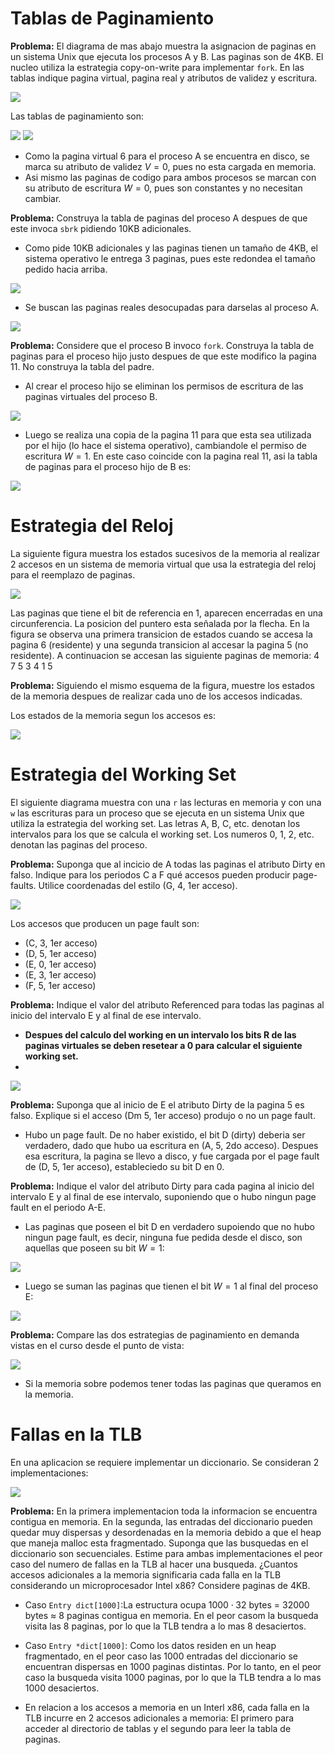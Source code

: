 # Tablas de Paginamiento

**Problema:** El diagrama de mas abajo muestra la asignacion de paginas en un sistema Unix que ejecuta los procesos A y B. Las paginas son de 4KB. El nucleo utiliza la estrategia copy-on-write para implementar `fork`. En las tablas indique pagina virtual, pagina real y atributos de validez y escritura.

![](img/paginamiento.PNG)

Las tablas de paginamiento son:

![](img/tablaA.PNG) ![](img/tablaB.PNG)

* Como la pagina virtual 6 para el proceso A se encuentra en disco, se marca su atributo de validez $V=0$, pues no esta cargada en memoria.
* Asi mismo las paginas de codigo para ambos procesos se marcan con su atributo de escritura $W=0$, pues son constantes y no necesitan cambiar.

**Problema:** Construya la tabla de paginas del proceso A despues de que este invoca `sbrk` pidiendo 10KB adicionales.

* Como pide 10KB adicionales y las paginas tienen un tamaño de 4KB, el sistema operativo le entrega 3 paginas, pues este redondea el tamaño pedido hacia arriba.

![](img/paginasDesocupadas.PNG)

* Se buscan las paginas reales desocupadas para darselas al proceso A.

![](img/AconMemoria.PNG)

**Problema:** Considere que el proceso B invoco `fork`. Construya la tabla de paginas para el proceso hijo justo despues de que este modifico la pagina 11. No construya la tabla del padre.

* Al crear el proceso hijo se eliminan los permisos de escritura de las paginas virtuales del proceso B.

![](img/BluegoFork.PNG)

* Luego se realiza una copia de la pagina 11 para que esta sea utilizada por el hijo (lo hace el sistema operativo), cambiandole el permiso de escritura $W=1$. En este caso coincide con la pagina real 11, asi la tabla de paginas para el proceso hijo de B es:

![](img/BconFork.PNG)

# Estrategia del Reloj

La siguiente figura muestra los estados sucesivos de la memoria al realizar 2 accesos en un sistema de memoria virtual que usa la estrategia del reloj para el reemplazo de paginas.

![](img/relojEx.PNG)

Las paginas que tiene el bit de referencia en 1, aparecen encerradas en una circunferencia. La posicion del puntero esta señalada por la flecha. En la figura se observa una primera transicion de estados cuando se accesa la pagina 6 (residente) y una segunda transicion al accesar la pagina 5 (no residente). A continuacion se accesan las siguiente paginas de memoria: 4 7 5 3 4 1 5

**Problema:** Siguiendo el mismo esquema de la figura, muestre los estados de la memoria despues de realizar cada uno de los accesos indicadas.

Los estados de la memoria segun los accesos es:

![](img/solExReloj.PNG)

# Estrategia del Working Set

El siguiente diagrama muestra con una `r` las lecturas en memoria y con una `w` las escrituras para un proceso que se ejecuta en un sistema Unix que utiliza la estrategia del working set. Las letras A, B, C, etc. denotan los intervalos para los que se calcula el working set. Los numeros 0, 1, 2, etc. denotan las paginas del proceso.

**Problema:** Suponga que al incicio de A todas las paginas el atributo Dirty en falso. Indique para los periodos C a F qué accesos pueden producir page-faults. Utilice coordenadas del estilo (G, 4, 1er acceso).

![](img/exWorkingSet.PNG)

Los accesos que producen un page fault son:

* (C, 3, 1er acceso)
* (D, 5, 1er acceso)
* (E, 0, 1er acceso)
* (E, 3, 1er acceso)
* (F, 5, 1er acceso)

**Problema:** Indique el valor del atributo Referenced para todas las paginas al inicio del intervalo E y al final de ese intervalo.

* **Despues del calculo del working en un intervalo los bits R de las paginas virtuales se deben resetear a 0 para calcular el siguiente working set.**
* 
![](img/workingsetE.PNG)

**Problema:** Suponga que al inicio de E el atributo Dirty de la pagina 5 es falso. Explique si el acceso (Dm 5, 1er acceso) produjo o no un page fault.

* Hubo un page fault. De no haber existido, el bit D (dirty) deberia ser verdadero, dado que hubo ua escritura en (A, 5, 2do acceso). Despues esa escritura, la pagina se llevo a disco, y fue cargada por el page fault de (D, 5, 1er acceso), estableciedo su bit D en 0.

**Problema:** Indique el valor del atributo Dirty para cada pagina al inicio del intervalo E y al final de ese intervalo, suponiendo que o hubo ningun page fault en el periodo A-E.

* Las paginas que poseen el bit D en verdadero supoiendo que no hubo ningun page fault, es decir, ninguna fue pedida desde el disco, son aquellas que poseen su bit $W=1$:

![](img/bitDInicio.PNG)

* Luego se suman las paginas que tienen el bit $W=1$ al final del proceso E:

![](img/bitDfin.PNG)

**Problema:** Compare las dos estrategias de paginamiento en demanda vistas en el curso desde el punto de vista:

![](img/relojVsWorkingSet.PNG)

* Si la memoria sobre podemos tener todas las paginas que queramos en la memoria.


# Fallas en la TLB

En una aplicacion se requiere implementar un diccionario. Se consideran 2 implementaciones:

![](img/structTLB.PNG)

**Problema:** En la primera implementacion toda la informacion se encuentra contigua en memoria. En la segunda, las entradas del diccionario pueden quedar muy dispersas y desordenadas en la memoria debido a que el heap que maneja malloc esta fragmentado. Suponga que las busquedas en el diccionario son secuenciales. Estime para ambas implementaciones el peor caso del numero de fallas en la TLB al hacer una busqueda. ¿Cuantos accesos adicionales a la memoria significaria cada falla en la TLB considerando un microprocesador Intel x86? Considere paginas de 4KB.

* Caso `Entry dict[1000]`:La estructura ocupa $1000\cdot 32$ bytes = $32000$ bytes $\approx$ $8$ paginas contigua en memoria. En el peor casom la busqueda visita las 8 paginas, por lo que la TLB tendra a lo mas 8 desaciertos.
* Caso `Entry *dict[1000]`: Como los datos residen en un heap fragmentado, en el peor caso las 1000 entradas del diccionario se encuentran dispersas en 1000 paginas distintas. Por lo tanto, en el peor caso la busqueda visita 1000 paginas, por lo que la TLB tendra a lo mas 1000 desaciertos.

* En relacion a los accesos a memoria en un Interl x86, cada falla en la TLB incurre en 2 accesos adicionales a memoria: El primero para acceder al directorio de tablas y el segundo para leer la tabla de paginas.
